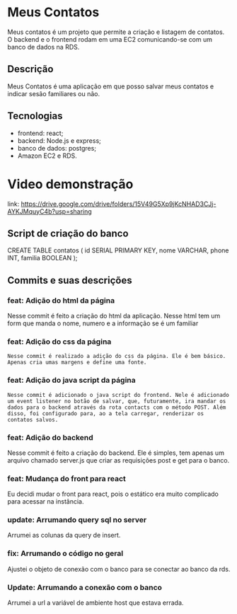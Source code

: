 # Meus Contatos

   Meus contatos é um projeto que permite a criação e listagem de contatos. O backend e o frontend rodam em uma EC2 comunicando-se com um banco de dados na RDS.

## Descrição

   Meus Contatos é uma aplicação em que posso salvar meus contatos e indicar sesão familiares ou não.


## Tecnologias

   - frontend: react;
   - backend: Node.js e express;
   - banco de dados: postgres;
   - Amazon EC2 e RDS.

# Video demonstração

   link: https://drive.google.com/drive/folders/15V49G5Xp9jKcNHAD3CJj-AYKJMquyC4b?usp=sharing


## Script de criação do banco

   CREATE TABLE contatos (
      id SERIAL PRIMARY KEY,
      nome VARCHAR,
      phone INT,
      familia BOOLEAN
   );

## Commits e suas descrições 

### feat: Adição do html da página 

   Nesse commit é feito a criação do html da aplicação. Nesse html tem um form que manda o nome, numero e a informação se é um familiar

### feat: Adição do css da página

    Nesse commit é realizado a adição do css da página. Ele é bem básico. Apenas cria umas margens e define uma fonte.

### feat: Adição do java script da página

    Nesse commit é adicionado o java script do frontend. Nele é adicionado um event listener no botão de salvar, que, futuramente, ira mandar os dados para o backend através da rota contacts com o método POST. Além disso, foi configurado para, ao a tela carregar, renderizar os contatos salvos. 

### feat: Adição do backend

   Nesse commit é feito a criação do backend. Ele é simples, tem apenas um arquivo chamado server.js que criar as requisições post e get para o banco.

### feat: Mudança do front para react

   Eu decidi mudar o front para react, pois o estático era muito complicado para acessar na instância.

### update: Arrumando query sql no server

   Arrumei as colunas da query de insert.

### fix: Arrumando o código no geral

   Ajustei o objeto de conexão com o banco para se conectar ao banco da rds.

### Update: Arrumando a conexão com o banco

   Arrumei a url a variável de ambiente host que estava errada.